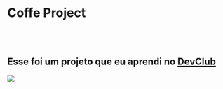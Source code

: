 <h1>Coffe Project</h1>
<br>
<br>
<h2>Esse foi um projeto que eu aprendi no <a href="https://rodolfomori.com.br/devclub">DevClub</a></h2>
<img src="https://github.com/Gabriel23kk/Project-Coffe/blob/master/assets/Projeto%20Caf%C3%A9.png?raw=true">

